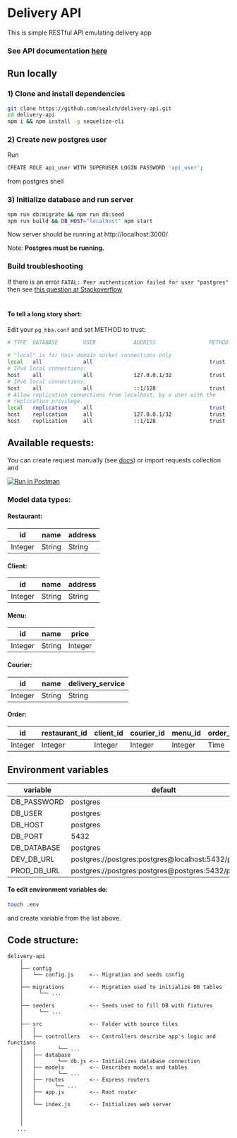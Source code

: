 # Delivery API

This is simple RESTful API emulating delivery app

### See API documentation <a href="https://documenter.getpostman.com/view/7031084/SzYbwwT6?version=latest">here</a>

## Run locally
### 1) Clone and install dependencies
```bash
git clone https://github.com/sealch/delivery-api.git
cd delivery-api
npm i && npm install -g sequelize-cli

```
### 2) Create new postgres user
Run
```bash
CREATE ROLE api_user WITH SUPERUSER LOGIN PASSWORD 'api_user';

```
from postgres shell

### 3) Initialize database and run server
```bash
npm run db:migrate && npm run db:seed
npm run build && DB_HOST="localhost" npm start

```

Now server should be running at http://localhost:3000/

Note: <b>Postgres must be running.</b>

### Build troubleshooting
If there is an error `FATAL: Peer authentication failed for user "postgres"` then see <a href="https://stackoverflow.com/questions/18664074/getting-error-peer-authentication-failed-for-user-postgres-when-trying-to-ge">this question at Stackoverflow</a>
#
#### To tell a long story short:
Edit your `pg_hba.conf` and set METHOD to trust:
```bash
# TYPE  DATABASE        USER            ADDRESS                 METHOD

# "local" is for Unix domain socket connections only
local   all             all                                     trust
# IPv4 local connections:
host    all             all             127.0.0.1/32            trust
# IPv6 local connections:
host    all             all             ::1/128                 trust
# Allow replication connections from localhost, by a user with the
# replication privilege.
local   replication     all                                     trust
host    replication     all             127.0.0.1/32            trust
host    replication     all             ::1/128                 trust

```

## Available requests:
You can create request manually (see <a href="https://documenter.getpostman.com/view/7031084/SzYbwwT6?version=latest">docs</a>) or import requests collection and <div style="vertical-align: middle;">[![Run in Postman](https://run.pstmn.io/button.svg)](https://app.getpostman.com/run-collection/e3a1fe73004491af042f)</div>

### Model data types:
#### Restaurant:
| id | name |  address |
| ------ | ------ | ------ |
| Integer | String | String |

#### Client:
| id | name |  address |
| ------ | ------ | ------ |
| Integer | String | String |

#### Menu:
| id | name |  price |
| ------ | ------ | ------ |
| Integer | String | Integer |

#### Courier:
| id | name |  delivery_service |
| ------ | ------ | ------ |
| Integer | String | String |

#### Order:
| id | restaurant_id | client_id | courier_id | menu_id | order_time | delivery_time |
| ------ | ------ | ------ | ------ | ------ | ------ | ------ |
| Integer | Integer | Integer | Integer | Integer | Time | Time |

## Environment variables
| variable | default |  required |
| ------ | ------ | ------ |
| DB_PASSWORD | postgres | no |
| DB_USER | postgres | no |
| DB_HOST | postgres | yes |
| DB_PORT | 5432 | no |
| DB_DATABASE | postgres | no |
| DEV_DB_URL | postgres://postgres:postgres@localhost:5432/postgres | no |
| PROD_DB_URL | postgres://postgres:postgres@postgres:5432/postgres | no |

#### To edit environment variables do:

```bash
touch .env

```
and create variable from the list above.

## Code structure:
```
delivery-api
    │  
    ├── config
    │   └── config.js     <-- Migration and seeds config
    │ 
    ├── migrations        <-- Migration used to initialize DB tables
    │     └── ...
    │ 
    ├── seeders           <-- Seeds used to fill DB with fixtures
    │     └── ...
    │ 
    ├── src               <-- Folder with source files
    │   │ 
    │   ├── controllers   <-- Controllers describe app's logic and functions
    │   │       └── ...
    │   ├── database      
    │   │       └── db.js <-- Initializes database connection
    │   ├── models        <-- Describes models and tables
    │   │       └── ...
    │   ├── routes        <-- Express routers
    │   │      └── ...
    │   ├── app.js        <-- Root router
    │   │ 
    │   └── index.js      <-- Initializes web server
    │
    │
    │
   ...
```


